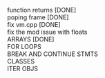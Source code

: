 function returns                    [DONE]<br>
poping frame                        [DONE]<br>
fix vm.cpp                          [DONE]<br>
fix the mod issue with floats             <br>
ARRAYS                              [DONE]<br>
FOR LOOPS                                 <br>
BREAK AND CONTINUE STMTS                  <br>
CLASSES                                   <br>
ITER OBJS                                 <br>